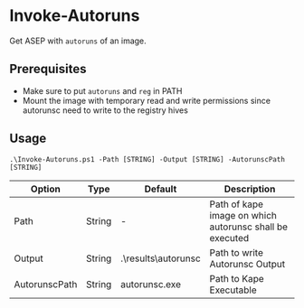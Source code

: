 # Invoke-Autoruns

Get ASEP with `autoruns` of an image.

## Prerequisites

- Make sure to put `autoruns` and `reg` in PATH
- Mount the image with temporary read and write permissions since autorunsc need to write to the registry hives

## Usage

`.\Invoke-Autoruns.ps1 -Path [STRING] -Output [STRING] -AutorunscPath [STRING]`

| Option        | Type   | Default                       | Description                                             |
| ------------- | ------ | ----------------------------- | ------------------------------------------------------- |
| Path          | String | -                             | Path of kape image on which autorunsc shall be executed |
| Output        | String | .\results\autorunsc           | Path to write Autorunsc Output                          |
| AutorunscPath | String | autorunsc.exe                 | Path to Kape Executable                                 |